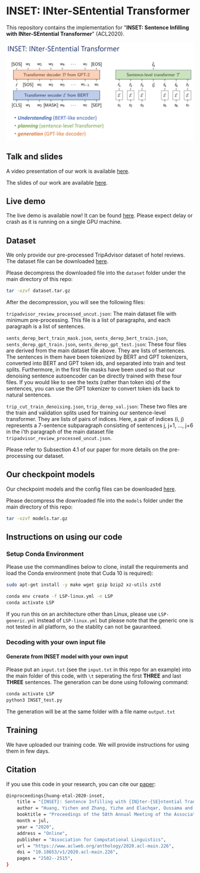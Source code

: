# INSET: INter-SEntential Transformer

This repository contains the implementation for "**INSET: Sentence Infilling with INter-SEntential Transformer**" (ACL2020).

![Screenshot](inset.png)


## Talk and slides

A video presentation of our work is available [here](https://www.youtube.com/watch?v=369mXo2W-Cg).

The slides of our work are available [here](https://github.com/dreasysnail/INSET/blob/master/inset.pdf).


## Live demo

The live demo is available now! It can be found [here](http://52.247.25.3:8899). Please expect delay or crash as it is running on a single GPU machine.


## Dataset

We only provide our pre-processed TripAdvisor dataset of hotel reviews. The dataset file can be downloaded [here](https://yizzhang.blob.core.windows.net/transformer/yichen/test_github/INSET/dataset.tar.gz?sv=2019-10-10&st=2020-10-27T20%3A27%3A48Z&se=2029-10-28T20%3A27%3A00Z&sr=b&sp=r&sig=9vODA7K%2By%2B4Y%2BzJVuyuBMXz82AgwXvTb3WMn2dDmDHo%3D).

Please decompress the downloaded file into the `dataset` folder under the main directory of this repo:
```bash
tar -xzvf dataset.tar.gz
```

After the decompression, you will see the following files:

`tripadvisor_review_processed_uncut.json`: The main dataset file with minimum pre-processing. This file is a list of paragraphs, and each paragraph is a list of sentences.

`sents_derep_bert_train_mask.json`, `sents_derep_bert_train.json`, `sents_derep_gpt_train.json`, `sents_derep_gpt_test.json`: These four files are derived from the main dataset file above. They are lists of sentences. The sentences in them have been tokenized by BERT and GPT tokenizers, converted into BERT and GPT token ids, and separated into train and test splits. Furthermore, in the first file masks have been used so that our denoising sentence autoencoder can be directly trained with these four files. If you would like to see the texts (rather than token ids) of the sentences, you can use the GPT tokenizer to convert token ids back to natural sentences.

`trip_cut_train_denoising.json`, `trip_derep_val.json`: These two files are the train and validation splits used for training our sentence-level transformer. They are lists of pairs of indices. Here, a pair of indices (i, j) represents a 7-sentence subparagraph consisting of sentences j, j+1, ..., j+6 in the i'th paragraph of the main dataset file `tripadvisor_review_processed_uncut.json`.

Please refer to Subsection 4.1 of our paper for more details on the pre-processing our dataset.


## Our checkpoint models

Our checkpoint models and the config files can be downloaded [here](https://yizzhang.blob.core.windows.net/transformer/yichen/test_github/INSET/models.tar.gz?sv=2019-10-10&st=2020-10-27T20%3A25%3A40Z&se=2029-10-28T20%3A25%3A00Z&sr=b&sp=r&sig=SeYtZYcnCy9R5wnuM8rZxz63%2Fwq5fv5xVHxZLK0JCCI%3D).  

Please decompress the downloaded file into the `models` folder under the main directory of this repo:
```bash
tar -xzvf models.tar.gz
```

## Instructions on using our code

### Setup Conda Environment

Please use the commandlines below to clone, install the requirements and load the Conda environment (note that Cuda 10 is required):

```bash
sudo apt-get install -y make wget gzip bzip2 xz-utils zstd
```

```bash
conda env create -f LSP-linux.yml -n LSP
conda activate LSP
```

If you run this on an architecture other than Linux, please use `LSP-generic.yml` instead of `LSP-linux.yml` but please note that the generic one is not tested in all platform, so the stablity can not be gauranteed.


### Decoding with your own input file

#### Generate from INSET model with your own input
Please put an `input.txt` (see the `input.txt` in this repo for an example) into the main folder of this code, with `\t` seperating the first **THREE** and last **THREE** sentences. The generation can be done using following command:
  
```bash
conda activate LSP
python3 INSET_test.py
```
The generation will be at the same folder with a file name `output.txt`

## Training

We have uploaded our training code. We will provide instructions for using them in few days.


## Citation
If you use this code in your research, you can cite our [paper](https://arxiv.org/abs/1911.03892):
```bash
@inproceedings{huang-etal-2020-inset,
    title = "{INSET}: Sentence Infilling with {IN}ter-{SE}ntential Transformer",
    author = "Huang, Yichen and Zhang, Yizhe and Elachqar, Oussama and Cheng, Yu",
    booktitle = "Proceedings of the 58th Annual Meeting of the Association for Computational Linguistics",
    month = jul,
    year = "2020",
    address = "Online",
    publisher = "Association for Computational Linguistics",
    url = "https://www.aclweb.org/anthology/2020.acl-main.226",
    doi = "10.18653/v1/2020.acl-main.226",
    pages = "2502--2515",
}
```


